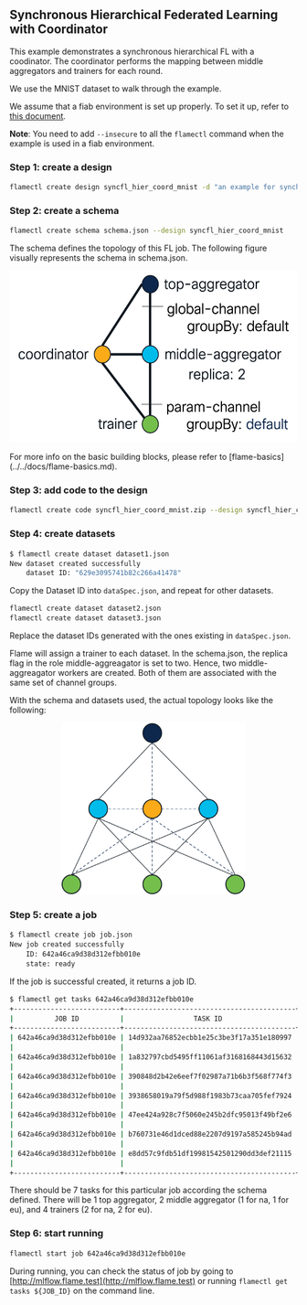 ## Synchronous Hierarchical Federated Learning with Coordinator

This example demonstrates a synchronous hierarchical FL with a coodinator.
The coordinator performs the mapping between middle aggregators and trainers for each round.

We use the MNIST dataset to walk through the example.

We assume that a fiab environment is set up properly. To set it up, refer to [this document](../../docs/system/fiab.md).


**Note**: You need to add `--insecure` to all the `flamectl` command when the example is used in a fiab environment.

### Step 1: create a design

```bash
flamectl create design syncfl_hier_coord_mnist -d "an example for synchronous hierarchical FL with coordinator"
```

### Step 2: create a schema 

```bash
flamectl create schema schema.json --design syncfl_hier_coord_mnist
```

The schema defines the topology of this FL job. The following figure visually represents the schema in schema.json.
<p align="center"><img src="images/coordinator_schema.png" alt="Parallel Experiments" height="300px" /></p>
For more info on the basic building blocks, please refer to [flame-basics](../../docs/flame-basics.md).

### Step 3: add code to the design

```bash
flamectl create code syncfl_hier_coord_mnist.zip --design syncfl_hier_coord_mnist
```

### Step 4: create datasets

```bash
$ flamectl create dataset dataset1.json
New dataset created successfully
	dataset ID: "629e3095741b82c266a41478"
```

Copy the Dataset ID into `dataSpec.json`, and repeat for other datasets.

```bash
flamectl create dataset dataset2.json
flamectl create dataset dataset3.json
```

Replace the dataset IDs generated with the ones existing in `dataSpec.json`.

Flame will assign a trainer to each dataset. In the schema.json, the replica flag in the role
middle-aggreagator is set to two. Hence, two middle-aggreagator workers are created.
Both of them are associated with the same set of channel groups. 

With the schema and datasets used, the actual topology looks like the following:
<p align="center"><img src="images/coordinator_topology.png" alt="Parallel Experiments" height="300px" /></p>

### Step 5: create a job

```bash
$ flamectl create job job.json
New job created successfully
	ID: 642a46ca9d38d312efbb010e
	state: ready
```

If the job is successful created, it returns a job ID.

```bash
$ flamectl get tasks 642a46ca9d38d312efbb010e
+--------------------------+------------------------------------------+--------+-------+--------------------------------+
|          JOB ID          |                 TASK ID                  |  TYPE  | STATE |           TIMESTAMP            |
+--------------------------+------------------------------------------+--------+-------+--------------------------------+
| 642a46ca9d38d312efbb010e | 14d932aa76852ecbb1e25c3be3f17a351e180997 | system | ready | 2023-04-03 03:23:54.508 +0000  |
|                          |                                          |        |       | UTC                            |
| 642a46ca9d38d312efbb010e | 1a832797cbd5495ff11061af3168168443d15632 | system | ready | 2023-04-03 03:23:54.515 +0000  |
|                          |                                          |        |       | UTC                            |
| 642a46ca9d38d312efbb010e | 390848d2b42e6eef7f02987a71b6b3f568f774f3 | system | ready | 2023-04-03 03:23:54.501 +0000  |
|                          |                                          |        |       | UTC                            |
| 642a46ca9d38d312efbb010e | 3938658019a79f5d988f1983b73caa705fef7924 | system | ready | 2023-04-03 03:23:54.49 +0000   |
|                          |                                          |        |       | UTC                            |
| 642a46ca9d38d312efbb010e | 47ee424a928c7f5060e245b2dfc95013f49bf2e6 | system | ready | 2023-04-03 03:23:54.551 +0000  |
|                          |                                          |        |       | UTC                            |
| 642a46ca9d38d312efbb010e | b760731e46d1dced88e2207d9197a585245b94ad | system | ready | 2023-04-03 03:23:54.526 +0000  |
|                          |                                          |        |       | UTC                            |
| 642a46ca9d38d312efbb010e | e8dd57c9fdb51df19981542501290dd3def21115 | system | ready | 2023-04-03 03:23:54.539 +0000  |
|                          |                                          |        |       | UTC                            |
+--------------------------+------------------------------------------+--------+-------+--------------------------------+
```
There should be 7 tasks for this particular job according the schema defined. There will be 1 top aggregator, 2 middle aggregator (1 for na, 1 for eu), and 4 trainers (2 for na, 2 for eu).

### Step 6: start running

```bash
flamectl start job 642a46ca9d38d312efbb010e
```

During running, you can check the status of job by going to [http://mlflow.flame.test](http://mlflow.flame.test) or running `flamectl get tasks ${JOB_ID}` on the command line.

